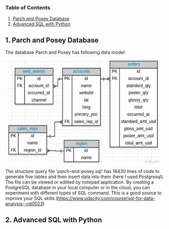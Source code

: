 ### Table of Contents
1. [Parch and Posey Database](#project)
2. [Advanced SQL with Python](#other)

## 1. Parch and Posey Database <a id = 'project'></a>
The database Parch and Posey has following data model:

![Datamodel](https://github.com/KEVIN-VN642/SQL-Structure-Query-Language/blob/main/Parch_and_Posey_Database/datamodel1.png)

The structure query file 'parch-and-posey.sql' has 16430 lines of code to generate five tables and then insert data into them (here I used Postgresql). The file can be viewed or editted by notepad application.
By creating a PostgreSQL database in your local computer or in the cloud, you can experiment with different types of SQL command. This is a good source to improve your SQL skills (https://www.udacity.com/course/sql-for-data-analysis--cd0023)

## 2. Advanced SQL with Python <a id = 'other'></a>
